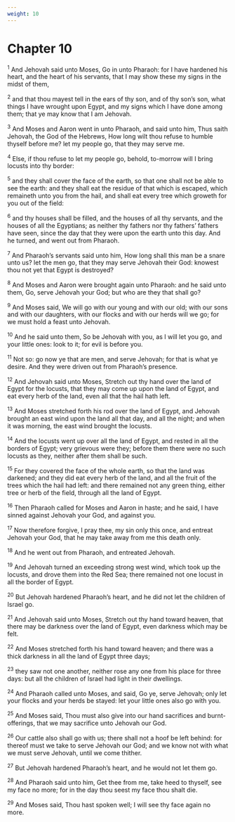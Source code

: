 ```yaml
---
weight: 10
---
```


# Chapter 10

<sup>1</sup> And Jehovah said unto Moses, Go in unto Pharaoh: for I have hardened his heart, and the heart of his servants, that I may show these my signs in the midst of them, 

<sup>2</sup> and that thou mayest tell in the ears of thy son, and of thy son’s son, what things I have wrought upon Egypt, and my signs which I have done among them; that ye may know that I am Jehovah. 

<sup>3</sup> And Moses and Aaron went in unto Pharaoh, and said unto him, Thus saith Jehovah, the God of the Hebrews, How long wilt thou refuse to humble thyself before me? let my people go, that they may serve me. 

<sup>4</sup> Else, if thou refuse to let my people go, behold, to-morrow will I bring locusts into thy border: 

<sup>5</sup> and they shall cover the face of the earth, so that one shall not be able to see the earth: and they shall eat the residue of that which is escaped, which remaineth unto you from the hail, and shall eat every tree which groweth for you out of the field: 

<sup>6</sup> and thy houses shall be filled, and the houses of all thy servants, and the houses of all the Egyptians; as neither thy fathers nor thy fathers’ fathers have seen, since the day that they were upon the earth unto this day. And he turned, and went out from Pharaoh. 

<sup>7</sup> And Pharaoh’s servants said unto him, How long shall this man be a snare unto us? let the men go, that they may serve Jehovah their God: knowest thou not yet that Egypt is destroyed? 

<sup>8</sup> And Moses and Aaron were brought again unto Pharaoh: and he said unto them, Go, serve Jehovah your God; but who are they that shall go? 

<sup>9</sup> And Moses said, We will go with our young and with our old; with our sons and with our daughters, with our flocks and with our herds will we go; for we must hold a feast unto Jehovah. 

<sup>10</sup> And he said unto them, So be Jehovah with you, as I will let you go, and your little ones: look to it; for evil is before you. 

<sup>11</sup> Not so: go now ye that are men, and serve Jehovah; for that is what ye desire. And they were driven out from Pharaoh’s presence. 

<sup>12</sup> And Jehovah said unto Moses, Stretch out thy hand over the land of Egypt for the locusts, that they may come up upon the land of Egypt, and eat every herb of the land, even all that the hail hath left. 

<sup>13</sup> And Moses stretched forth his rod over the land of Egypt, and Jehovah brought an east wind upon the land all that day, and all the night; and when it was morning, the east wind brought the locusts. 

<sup>14</sup> And the locusts went up over all the land of Egypt, and rested in all the borders of Egypt; very grievous were they; before them there were no such locusts as they, neither after them shall be such. 

<sup>15</sup> For they covered the face of the whole earth, so that the land was darkened; and they did eat every herb of the land, and all the fruit of the trees which the hail had left: and there remained not any green thing, either tree or herb of the field, through all the land of Egypt. 

<sup>16</sup> Then Pharaoh called for Moses and Aaron in haste; and he said, I have sinned against Jehovah your God, and against you. 

<sup>17</sup> Now therefore forgive, I pray thee, my sin only this once, and entreat Jehovah your God, that he may take away from me this death only. 

<sup>18</sup> And he went out from Pharaoh, and entreated Jehovah. 

<sup>19</sup> And Jehovah turned an exceeding strong west wind, which took up the locusts, and drove them into the Red Sea; there remained not one locust in all the border of Egypt. 

<sup>20</sup> But Jehovah hardened Pharaoh’s heart, and he did not let the children of Israel go. 

<sup>21</sup> And Jehovah said unto Moses, Stretch out thy hand toward heaven, that there may be darkness over the land of Egypt, even darkness which may be felt. 

<sup>22</sup> And Moses stretched forth his hand toward heaven; and there was a thick darkness in all the land of Egypt three days; 

<sup>23</sup> they saw not one another, neither rose any one from his place for three days: but all the children of Israel had light in their dwellings. 

<sup>24</sup> And Pharaoh called unto Moses, and said, Go ye, serve Jehovah; only let your flocks and your herds be stayed: let your little ones also go with you. 

<sup>25</sup> And Moses said, Thou must also give into our hand sacrifices and burnt-offerings, that we may sacrifice unto Jehovah our God. 

<sup>26</sup> Our cattle also shall go with us; there shall not a hoof be left behind: for thereof must we take to serve Jehovah our God; and we know not with what we must serve Jehovah, until we come thither. 

<sup>27</sup> But Jehovah hardened Pharaoh’s heart, and he would not let them go. 

<sup>28</sup> And Pharaoh said unto him, Get thee from me, take heed to thyself, see my face no more; for in the day thou seest my face thou shalt die. 

<sup>29</sup> And Moses said, Thou hast spoken well; I will see thy face again no more. 


